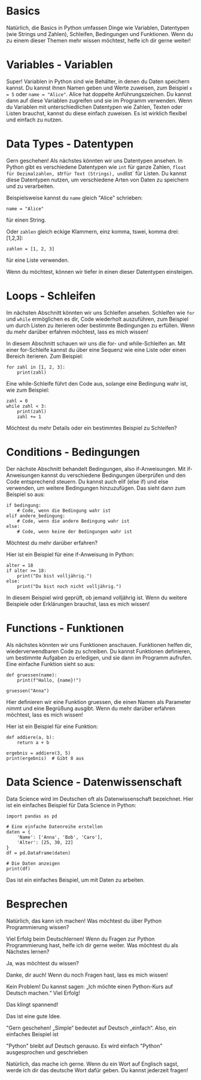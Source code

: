 # Basics 

Natürlich, die Basics in Python umfassen Dinge wie Variablen, Datentypen (wie Strings und Zahlen), Schleifen, Bedingungen und Funktionen. Wenn du zu einem dieser Themen mehr wissen möchtest, helfe ich dir gerne weiter!

# Variables - Variablen

Super! Variablen in Python sind wie Behälter, in denen du Daten speichern kannst. Du kannst ihnen Namen geben und Werte zuweisen, zum Beispiel `x = 5` oder `name = "Alice"`. Alice hat doppelte Anführungszeichen. Du kannst dann auf diese Variablen zugreifen und sie im Programm verwenden. Wenn du Variablen mit unterschiedlichen Datentypen wie Zahlen, Texten oder Listen brauchst, kannst du diese einfach zuweisen. Es ist wirklich flexibel und einfach zu nutzen.

# Data Types - Datentypen

Gern geschehen! Als nächstes könnten wir uns Datentypen ansehen. In Python gibt es verschiedene Datentypen wie `int` für ganze Zahlen, `float für Dezimalzahlen, `str` für Text (Strings), und `list` für Listen. Du kannst diese Datentypen nutzen, um verschiedene Arten von Daten zu speichern und zu verarbeiten. 

Beispielsweise kannst du `name` gleich "Alice" schrieben:

```
name = "Alice"
```

für einen String. 

Oder `zahlen` gleich eckige Klammern, einz komma, tswei, komma drei: [1,2,3]:

```
zahlen = [1, 2, 3]
```

für eine Liste verwenden. 

Wenn du möchtest, können wir tiefer in einen dieser Datentypen einsteigen.

# Loops - Schleifen

Im nächsten Abschnitt könnten wir uns Schleifen ansehen. Schleifen wie `for` und `while` ermöglichen es dir, Code wiederholt auszuführen, zum Beispiel um durch Listen zu iterieren oder bestimmte Bedingungen zu erfüllen. Wenn du mehr darüber erfahren möchtest, lass es mich wissen!

In diesem Abschnitt schauen wir uns die for- und while-Schleifen an. Mit einer for-Schleife kannst du über eine Sequenz wie eine Liste oder einen Bereich iterieren. Zum Beispiel:

```
for zahl in [1, 2, 3]:
    print(zahl)
```

Eine while-Schleife führt den Code aus, solange eine Bedingung wahr ist, wie zum Beispiel:

```
zahl = 0
while zahl < 3:
    print(zahl)
    zahl += 1
```

Möchtest du mehr Details oder ein bestimmtes Beispiel zu Schleifen?

# Conditions - Bedingungen

Der nächste Abschnitt behandelt Bedingungen, also if-Anweisungen. Mit if-Anweisungen kannst du verschiedene Bedingungen überprüfen und den Code entsprechend steuern. Du kannst auch elif (else if) und else verwenden, um weitere Bedingungen hinzuzufügen. Das sieht dann zum Beispiel so aus:

```
if bedingung:
    # Code, wenn die Bedingung wahr ist
elif andere_bedingung:
    # Code, wenn die andere Bedingung wahr ist
else:
    # Code, wenn keine der Bedingungen wahr ist
```

Möchtest du mehr darüber erfahren?

Hier ist ein Beispiel für eine if-Anweisung in Python:

```
alter = 18
if alter >= 18:
    print("Du bist volljährig.")
else:
    print("Du bist noch nicht volljährig.")

```

In diesem Beispiel wird geprüft, ob jemand volljährig ist. Wenn du weitere Beispiele oder Erklärungen brauchst, lass es mich wissen!

# Functions - Funktionen

Als nächstes könnten wir uns Funktionen anschauen. Funktionen helfen dir, wiederverwendbaren Code zu schreiben. Du kannst Funktionen definieren, um bestimmte Aufgaben zu erledigen, und sie dann im Programm aufrufen. Eine einfache Funktion sieht so aus:

```
def gruessen(name):
    print(f"Hallo, {name}!")
    
gruessen("Anna")
```

Hier definieren wir eine Funktion gruessen, die einen Namen als Parameter nimmt und eine Begrüßung ausgibt. Wenn du mehr darüber erfahren möchtest, lass es mich wissen!

Hier ist ein Beispiel für eine Funktion:

```
def addiere(a, b):
    return a + b

ergebnis = addiere(3, 5)
print(ergebnis)  # Gibt 8 aus
```

# Data Science - Datenwissenschaft

Data Science wird im Deutschen oft als Datenwissenschaft bezeichnet. Hier ist ein einfaches Beispiel für Data Science in Python:

```
import pandas as pd

# Eine einfache Datenreihe erstellen
daten = {
    'Name': ['Anna', 'Bob', 'Caro'],
    'Alter': [25, 30, 22]
}
df = pd.DataFrame(daten)

# Die Daten anzeigen
print(df)

```

Das ist ein einfaches Beispiel, um mit Daten zu arbeiten.

# Besprechen

Natürlich, das kann ich machen! Was möchtest du über Python Programmierung wissen?

Viel Erfolg beim Deutschlernen! Wenn du Fragen zur Python Programmierung hast, helfe ich dir gerne weiter. Was möchtest du als Nächstes lernen?

Ja, was möchtest du wissen?

Danke, dir auch! Wenn du noch Fragen hast, lass es mich wissen!

Kein Problem! Du kannst sagen: „Ich möchte einen Python-Kurs auf Deutsch machen.“ Viel Erfolg!

Das klingt spannend! 

Das ist eine gute Idee.

"Gern geschehen! „Simple“ bedeutet auf Deutsch „einfach“. Also, ein einfaches Beispiel ist

"Python" bleibt auf Deutsch genauso. Es wird einfach "Python" ausgesprochen und geschrieben

Natürlich, das mache ich gerne. Wenn du ein Wort auf Englisch sagst, werde ich dir das deutsche Wort dafür geben. Du kannst jederzeit fragen!
